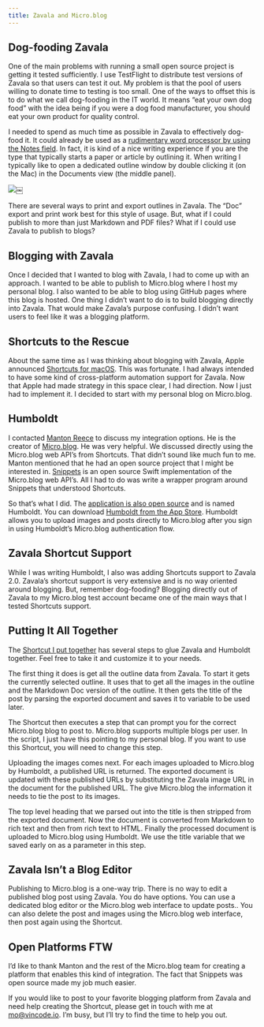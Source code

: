 ```yaml
---
title: Zavala and Micro.blog
---
```




## Dog-fooding Zavala

One of the main problems with running a small open source project is getting it tested sufficiently. I use TestFlight to distribute test versions of Zavala so that users can test it out. My problem is that the pool of users willing to donate time to testing is too small. One of the ways to offset this is to do what we call dog-fooding in the IT world. It means “eat your own dog food” with the idea being if you were a dog food manufacturer, you should eat your own product for quality control.

I needed to spend as much time as possible in Zavala to effectively dog-food it. It could already be used as a [rudimentary word processor by using the Notes field](https://zavala.vincode.io/help/The_Notes_Field.md/#alternate-usage). In fact, it is kind of a nice writing experience if you are the type that typically starts a paper or article by outlining it. When writing I typically like to open a dedicated outline window by double clicking it (on the Mac) in the Documents view (the middle panel).

![](/assets/images/521C0463-6B21-4315-BF57-DFA477E97FA4.png)￼

There are several ways to print and export outlines in Zavala. The “Doc” export and print work best for this style of usage. But, what if I could publish to more than just Markdown and PDF files? What if I could use Zavala to publish to blogs?

## Blogging with Zavala

Once I decided that I wanted to blog with Zavala, I had to come up with an approach. I wanted to be able to publish to Micro.blog where I host my personal blog. I also wanted to be able to blog using GitHub pages where this blog is hosted. One thing I didn’t want to do is to build blogging directly into Zavala. That would make Zavala’s purpose confusing. I didn’t want users to feel like it was a blogging platform.

## Shortcuts to the Rescue

About the same time as I was thinking about blogging with Zavala, Apple announced [Shortcuts for macOS](https://support.apple.com/guide/shortcuts-mac/welcome/mac). This was fortunate. I had always intended to have some kind of cross-platform automation support for Zavala. Now that Apple had made strategy in this space clear, I had direction. Now I just had to implement it. I decided to start with my personal blog on Micro.blog.

## Humboldt

I contacted [Manton Reece](https://www.manton.org) to discuss my integration options. He is the creator of [Micro.blog](https:https//micro.blog). He was very helpful. We discussed directly using the Micro.blog web API’s from Shortcuts. That didn’t sound like much fun to me. Manton mentioned that he had an open source project that I might be interested in. [Snippets](https://github.com/microdotblog/snippets) is an open source Swift implementation of the Micro.blog web API’s. All I had to do was write a wrapper program around Snippets that understood Shortcuts.

So that’s what I did. The [application is also open source](https://github.com/vincode-io/Humboldt) and is named Humboldt. You can download [Humboldt from the App Store](https://apps.apple.com/us/app/humboldt/id1592768206). Humboldt allows you to upload images and posts directly to Micro.blog after you sign in using Humboldt’s Micro.blog authentication flow.

## Zavala Shortcut Support

While I was writing Humboldt, I also was adding Shortcuts support to Zavala 2.0. Zavala’s shortcut support is very extensive and is no way oriented around blogging. But, remember dog-fooding? Blogging directly out of Zavala to my Micro.blog test account became one of the main ways that I tested Shortcuts support.

## Putting It All Together

The [Shortcut I put together](https://www.icloud.com/shortcuts/9539f1b057f7481ca76a8079979a5ac3) has several steps to glue Zavala and Humboldt together. Feel free to take it and customize it to your needs.

The first thing it does is get all the outline data from Zavala. To start it gets the currently selected outline. It uses that to get all the images in the outline and the Markdown Doc version of the outline. It then gets the title of the post by parsing the exported document and saves it to variable to be used later.

The Shortcut then executes a step that can prompt you for the correct Micro.blog blog to post to. Micro.blog supports multiple blogs per user. In the script, I just have this pointing to my personal blog. If you want to use this Shortcut, you will need to change this step.

Uploading the images comes next. For each images uploaded to Micro.blog by Humboldt, a published URL is returned. The exported document is updated with these published URLs by substituting the Zavala image URL in the document for the published URL. The give Micro.blog the information it needs to tie the post to its images.

The top level heading that we parsed out into the title is then stripped from the exported document. Now the document is converted from Markdown to rich text and then from rich text to HTML. Finally the processed document is uploaded to Micro.blog using Humboldt. We use the title variable that we saved early on as a parameter in this step.

## Zavala Isn’t a Blog Editor

Publishing to Micro.blog is a one-way trip. There is no way to edit a published blog post using Zavala. You do have options. You can use a dedicated blog editor or the Micro.blog web interface to update posts.. You can also delete the post and images using the Micro.blog web interface, then post again using the Shortcut.

## Open Platforms FTW

I’d like to thank Manton and the rest of the Micro.blog team for creating a platform that enables this kind of integration. The fact that Snippets was open source made my job much easier.

If you would like to post to your favorite blogging platform from Zavala and need help creating the Shortcut, please get in touch with me at <mo@vincode.io>. I’m busy, but I’ll try to find the time to help you out.